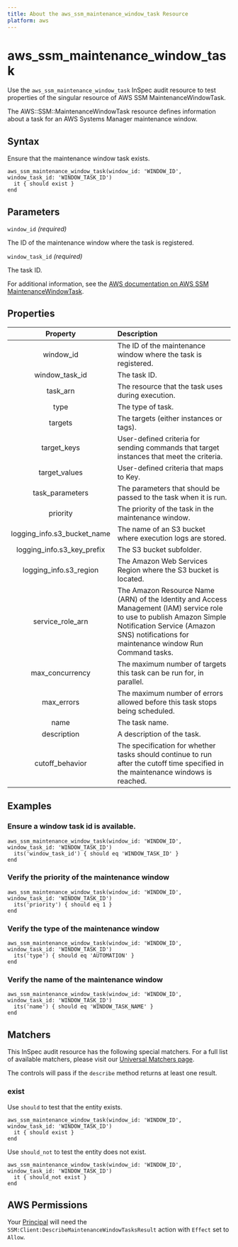 ```yaml
---
title: About the aws_ssm_maintenance_window_task Resource
platform: aws
---
```


# aws_ssm_maintenance_window_task

Use the `aws_ssm_maintenance_window_task` InSpec audit resource to test properties of the singular resource of AWS SSM MaintenanceWindowTask.

The AWS::SSM::MaintenanceWindowTask resource defines information about a task for an AWS Systems Manager maintenance window.

## Syntax

Ensure that the maintenance window task exists.

    aws_ssm_maintenance_window_task(window_id: 'WINDOW_ID', window_task_id: 'WINDOW_TASK_ID')
      it { should exist }
    end

## Parameters

`window_id` _(required)_

The ID of the maintenance window where the task is registered.

`window_task_id` _(required)_

The task ID.

For additional information, see the [AWS documentation on AWS SSM MaintenanceWindowTask](https://docs.aws.amazon.com/AWSCloudFormation/latest/UserGuide/aws-resource-ssm-maintenancewindowtask.html).

## Properties

| Property | Description | 
| :---: | :--- |
| window_id | The ID of the maintenance window where the task is registered. |
| window_task_id | The task ID. |
| task_arn | The resource that the task uses during execution. |
| type | The type of task. |
| targets | The targets (either instances or tags). |
| target_keys | User-defined criteria for sending commands that target instances that meet the criteria. |
| target_values | User-defined criteria that maps to Key. |
| task_parameters | The parameters that should be passed to the task when it is run. |
| priority | The priority of the task in the maintenance window. |
| logging_info.s3_bucket_name | The name of an S3 bucket where execution logs are stored. |
| logging_info.s3_key_prefix | The S3 bucket subfolder. |
| logging_info.s3_region | The Amazon Web Services Region where the S3 bucket is located. |
| service_role_arn | The Amazon Resource Name (ARN) of the Identity and Access Management (IAM) service role to use to publish Amazon Simple Notification Service (Amazon SNS) notifications for maintenance window Run Command tasks. |
| max_concurrency | The maximum number of targets this task can be run for, in parallel. |
| max_errors | The maximum number of errors allowed before this task stops being scheduled. |
| name | The task name. |
| description | A description of the task. |
| cutoff_behavior | The specification for whether tasks should continue to run after the cutoff time specified in the maintenance windows is reached. |

## Examples

### Ensure a window task id is available.
    aws_ssm_maintenance_window_task(window_id: 'WINDOW_ID', window_task_id: 'WINDOW_TASK_ID')
      its('window_task_id') { should eq 'WINDOW_TASK_ID' }
    end

### Verify the priority of the maintenance window
    aws_ssm_maintenance_window_task(window_id: 'WINDOW_ID', window_task_id: 'WINDOW_TASK_ID')
      its('priority') { should eq 1 }
    end

### Verify the type of the maintenance window
    aws_ssm_maintenance_window_task(window_id: 'WINDOW_ID', window_task_id: 'WINDOW_TASK_ID')
      its('type') { should eq 'AUTOMATION' }
    end

### Verify the name of the maintenance window
    aws_ssm_maintenance_window_task(window_id: 'WINDOW_ID', window_task_id: 'WINDOW_TASK_ID')
      its('name') { should eq 'WINDOW_TASK_NAME' }
    end

## Matchers

This InSpec audit resource has the following special matchers. For a full list of available matchers, please visit our [Universal Matchers page](https://www.inspec.io/docs/reference/matchers/).

The controls will pass if the `describe` method returns at least one result.

### exist

Use `should` to test that the entity exists.

    aws_ssm_maintenance_window_task(window_id: 'WINDOW_ID', window_task_id: 'WINDOW_TASK_ID')
      it { should exist }
    end

Use `should_not` to test the entity does not exist.

    aws_ssm_maintenance_window_task(window_id: 'WINDOW_ID', window_task_id: 'WINDOW_TASK_ID')
      it { should_not exist }
    end

## AWS Permissions

Your [Principal](https://docs.aws.amazon.com/IAM/latest/UserGuide/intro-structure.html#intro-structure-principal) will need the `SSM:Client:DescribeMaintenanceWindowTasksResult` action with `Effect` set to `Allow`.